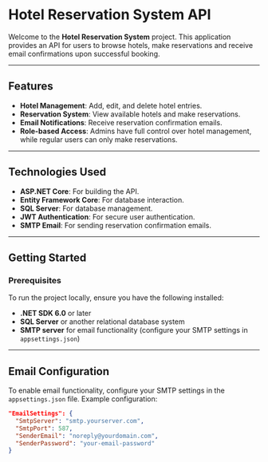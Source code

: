 # Hotel Reservation System API

Welcome to the **Hotel Reservation System** project. This application provides an API for users to browse hotels, make reservations and receive email confirmations upon successful booking.

---

## Features

- **Hotel Management**: Add, edit, and delete hotel entries.
- **Reservation System**: View available hotels and make reservations.
- **Email Notifications**: Receive reservation confirmation emails.
- **Role-based Access**: Admins have full control over hotel management, while regular users can only make reservations.

---

## Technologies Used

- **ASP.NET Core**: For building the API.
- **Entity Framework Core**: For database interaction.
- **SQL Server**: For database management.
- **JWT Authentication**: For secure user authentication.
- **SMTP Email**: For sending reservation confirmation emails.

---

## Getting Started

### Prerequisites

To run the project locally, ensure you have the following installed:

- **.NET SDK 6.0** or later
- **SQL Server** or another relational database system
- **SMTP server** for email functionality (configure your SMTP settings in `appsettings.json`)

---

## Email Configuration

To enable email functionality, configure your SMTP settings in the `appsettings.json` file. Example configuration:

```json
"EmailSettings": {
  "SmtpServer": "smtp.yourserver.com",
  "SmtpPort": 587,
  "SenderEmail": "noreply@yourdomain.com",
  "SenderPassword": "your-email-password"
}
